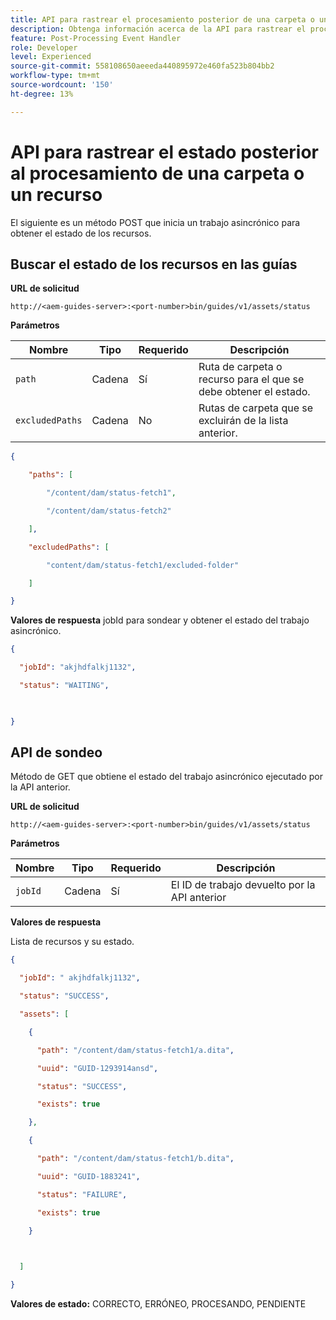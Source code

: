 ```yaml
---
title: API para rastrear el procesamiento posterior de una carpeta o un recurso
description: Obtenga información acerca de la API para rastrear el procesamiento posterior de una carpeta o un recurso
feature: Post-Processing Event Handler
role: Developer
level: Experienced
source-git-commit: 558108650aeeeda440895972e460fa523b804bb2
workflow-type: tm+mt
source-wordcount: '150'
ht-degree: 13%

---
```


# API para rastrear el estado posterior al procesamiento de una carpeta o un recurso

El siguiente es un método POST que inicia un trabajo asincrónico para obtener el estado de los recursos.

## Buscar el estado de los recursos en las guías

**URL de solicitud**

`http://<aem-guides-server>:<port-number>bin/guides/v1/assets/status `

**Parámetros**

| Nombre | Tipo | Requerido | Descripción |
|----|----|--------|-----------|
| `path` | Cadena | Sí | Ruta de carpeta o recurso para el que se debe obtener el estado. |
| `excludedPaths` | Cadena | No | Rutas de carpeta que se excluirán de la lista anterior. |

```JSON
{ 

    "paths": [ 

        "/content/dam/status-fetch1", 

        "/content/dam/status-fetch2" 

    ], 

    "excludedPaths": [ 

        "content/dam/status-fetch1/excluded-folder" 

    ] 

} 
```

**Valores de respuesta**
jobId para sondear y obtener el estado del trabajo asincrónico.

```JSON
{ 

  "jobId": "akjhdfalkj1132", 

  "status": "WAITING", 

 

} 
```

## API de sondeo

Método de GET que obtiene el estado del trabajo asincrónico ejecutado por la API anterior.

**URL de solicitud**

`http://<aem-guides-server>:<port-number>bin/guides/v1/assets/status`

**Parámetros**

| Nombre | Tipo | Requerido | Descripción |
|----|----|--------|-----------|
| `jobId` | Cadena | Sí | El ID de trabajo devuelto por la API anterior |

**Valores de respuesta**

Lista de recursos y su estado.

```JSON
{ 

  "jobId": " akjhdfalkj1132", 

  "status": "SUCCESS", 

  "assets": [ 

    { 

      "path": "/content/dam/status-fetch1/a.dita", 

      "uuid": "GUID-1293914ansd", 

      "status": "SUCCESS", 

      "exists": true 

    }, 

    { 

      "path": "/content/dam/status-fetch1/b.dita", 

      "uuid": "GUID-1883241", 

      "status": "FAILURE", 

      "exists": true 

    } 

 

  ] 

} 
```

**Valores de estado:** CORRECTO, ERRÓNEO, PROCESANDO, PENDIENTE

